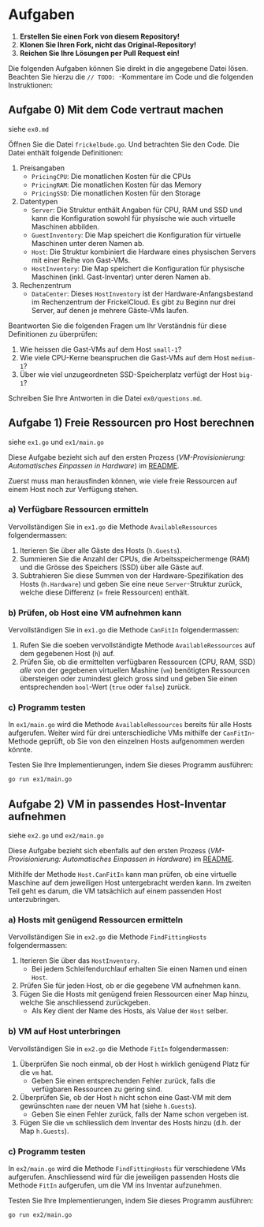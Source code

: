 # Aufgaben

1. **Erstellen Sie einen Fork von diesem Repository!**
2. **Klonen Sie Ihren Fork, nicht das Original-Repository!**
3. **Reichen Sie Ihre Lösungen per Pull Request ein!**

Die folgenden Aufgaben können Sie direkt in die angegebene Datei lösen. Beachten
Sie hierzu die `// TODO: `-Kommentare im Code und die folgenden Instruktionen:

## Aufgabe 0) Mit dem Code vertraut machen

siehe `ex0.md`

Öffnen Sie die Datei `frickelbude.go`. Und betrachten Sie den Code. Die Datei enthält folgende Definitionen:

1. Preisangaben
    - `PricingCPU`: Die monatlichen Kosten für die CPUs
    - `PricingRAM`: Die monatlichen Kosten für das Memory
    - `PricingSSD`: Die monatlichen Kosten für den Storage
2. Datentypen
    - `Server`: Die Struktur enthält Angaben für CPU, RAM und SSD und kann die Konfiguration sowohl für physische wie auch virtuelle Maschinen abbilden.
    - `GuestInventory`: Die Map speichert die Konfiguration für virtuelle Maschinen unter deren Namen ab.
    - `Host`: Die Struktur kombiniert die Hardware eines physischen Servers mit einer Reihe von Gast-VMs.
    - `HostInventory`: Die Map speichert die Konfiguration für physische Maschinen (inkl. Gast-Inventar) unter deren Namen ab.
3. Rechenzentrum
    - `DataCenter`: Dieses `HostInventory` ist der Hardware-Anfangsbestand im Rechenzentrum der FrickelCloud. Es gibt zu Beginn nur drei Server, auf denen je mehrere Gäste-VMs laufen.

Beantworten Sie die folgenden Fragen um Ihr Verständnis für diese Definitionen zu überprüfen:

1. Wie heissen die Gast-VMs auf dem Host `small-1`?
2. Wie viele CPU-Kerne beanspruchen die Gast-VMs auf dem Host `medium-1`? 
3. Über wie viel unzugeordneten SSD-Speicherplatz verfügt der Host `big-1`?

Schreiben Sie Ihre Antworten in die Datei `ex0/questions.md`.

## Aufgabe 1) Freie Ressourcen pro Host berechnen

siehe `ex1.go` und `ex1/main.go`

Diese Aufgabe bezieht sich auf den ersten Prozess (_VM-Provisionierung: Automatisches Einpassen in Hardware_) im [README](README.md#1-vm-provisionierung-automatisches-einpassen-in-hardware).

Zuerst muss man herausfinden können, wie viele freie Ressourcen auf einem Host noch zur Verfügung stehen.

### a) Verfügbare Ressourcen ermitteln

Vervollständigen Sie in `ex1.go` die Methode `AvailableRessources` folgendermassen:

1. Iterieren Sie über alle Gäste des Hosts (`h.Guests`).
2. Summieren Sie die Anzahl der CPUs, die Arbeitsspeichermenge (RAM) und die Grösse des Speichers (SSD) über alle Gäste auf.
3. Subtrahieren Sie diese Summen von der Hardware-Spezifikation des Hosts (`h.Hardware`) und geben Sie eine neue `Server`-Struktur zurück, welche diese Differenz (= freie Ressourcen) enthält.

### b) Prüfen, ob Host eine VM aufnehmen kann

Vervollständigen Sie in `ex1.go` die Methode `CanFitIn` folgendermassen:

1. Rufen Sie die soeben vervollständigte Methode `AvailableRessources` auf dem gegebenen Host (`h`) auf.
2. Prüfen Sie, ob die ermittelten verfügbaren Ressourcen (CPU, RAM, SSD) _alle_ von der gegebenen virtuellen Mashine (`vm`) benötigten Ressourcen übersteigen oder zumindest gleich gross sind und geben Sie einen entsprechenden `bool`-Wert (`true` oder `false`) zurück.

### c) Programm testen

In `ex1/main.go` wird die Methode `AvailableRessources` bereits für alle Hosts aufgerufen. Weiter wird für drei unterschiedliche VMs mithilfe der `CanFitIn`-Methode geprüft, ob Sie von den einzelnen Hosts aufgenommen werden könnte.

Testen Sie Ihre Implementierungen, indem Sie dieses Programm ausführen:

```bash
go run ex1/main.go
```

## Aufgabe 2) VM in passendes Host-Inventar aufnehmen

siehe `ex2.go` und `ex2/main.go`

Diese Aufgabe bezieht sich ebenfalls auf den ersten Prozess (_VM-Provisionierung: Automatisches Einpassen in Hardware_) im [README](README.md#1-vm-provisionierung-automatisches-einpassen-in-hardware).

Mithilfe der Methode `Host.CanFitIn` kann man prüfen, ob eine virtuelle Maschine auf dem jeweiligen Host untergebracht werden kann. Im zweiten Teil geht es darum, die VM tatsächlich auf einem passenden Host unterzubringen.

### a) Hosts mit genügend Ressourcen ermitteln

Vervollständigen Sie in `ex2.go` die Methode `FindFittingHosts` folgendermassen:

1. Iterieren Sie über das `HostInventory`.
    - Bei jedem Schleifendurchlauf erhalten Sie einen Namen und einen `Host`.
2. Prüfen Sie für jeden Host, ob er die gegebene VM aufnehmen kann.
3. Fügen Sie die Hosts mit genügend freien Ressourcen einer Map hinzu, welche Sie anschliessend zurückgeben.
    - Als Key dient der Name des Hosts, als Value der `Host` selber.

### b) VM auf Host unterbringen

Vervollständigen Sie in `ex2.go` die Methode `FitIn` folgendermassen:

1. Überprüfen Sie noch einmal, ob der Host `h` wirklich genügend Platz für die `vm` hat.
    - Geben Sie einen entsprechenden Fehler zurück, falls die verfügbaren Ressourcen zu gering sind.
2. Überprüfen Sie, ob der Host `h` nicht schon eine Gast-VM mit dem gewünschten `name` der neuen VM hat (siehe `h.Guests`).
    - Geben Sie einen Fehler zurück, falls der Name schon vergeben ist.
3. Fügen Sie die `vm` schliesslich dem Inventar des Hosts hinzu (d.h. der Map `h.Guests`).

### c) Programm testen

In `ex2/main.go` wird die Methode `FindFittingHosts` für verschiedene VMs aufgerufen. Anschliessend wird für die jeweiligen passenden Hosts die Methode `FitIn` aufgerufen, um die VM ins Inventar aufzunehmen.

Testen Sie Ihre Implementierungen, indem Sie dieses Programm ausführen:

```bash
go run ex2/main.go
```
